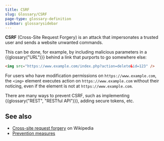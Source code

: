 ```yaml
---
title: CSRF
slug: Glossary/CSRF
page-type: glossary-definition
sidebar: glossarysidebar
---
```



**CSRF** (Cross-Site Request Forgery) is an attack that impersonates a trusted user and sends a website unwanted commands.

This can be done, for example, by including malicious parameters in a {{glossary("URL")}} behind a link that purports to go somewhere else:

```html
<img src="https://www.example.com/index.php?action=delete&id=123" />
```

For users who have modification permissions on `https://www.example.com`, the `<img>` element executes action on `https://www.example.com` without their noticing, even if the element is not at `https://www.example.com`.

There are many ways to prevent CSRF, such as implementing {{glossary("REST", "RESTful API")}}, adding secure tokens, etc.

## See also

- [Cross-site request forgery](https://en.wikipedia.org/wiki/Cross-site_request_forgery) on Wikipedia
- [Prevention measures](https://cheatsheetseries.owasp.org/cheatsheets/Cross-Site_Request_Forgery_Prevention_Cheat_Sheet.html)
